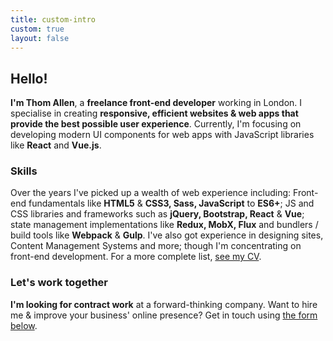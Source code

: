 ```yaml
---
title: custom-intro
custom: true
layout: false
---
```

## Hello!
**I'm Thom Allen**, a **freelance front-end developer** working in London. I specialise in creating **responsive, efficient websites & web apps that provide the best possible user experience**. Currently, I'm focusing on developing modern UI components for web apps with JavaScript libraries like **React** and **Vue.js**.

### Skills
Over the years I've picked up a wealth of web experience including: Front-end fundamentals like **HTML5** & **CSS3, Sass, JavaScript** to **ES6+**; JS and CSS libraries and frameworks such as **jQuery, Bootstrap, React** & **Vue**; state management implementations like **Redux, MobX, Flux** and bundlers / build tools like **Webpack** & **Gulp**. I've also got experience in designing sites, Content Management Systems and more; though I'm concentrating on front-end development. For a more complete list, <a href="/files/Thom_Allen_CV_2016.pdf">see my CV</a>.

### Let's work together
**I'm looking for contract work** at a forward-thinking company. Want to hire me & improve your business' online presence? Get in touch using <a href="#contact">the form below</a>.